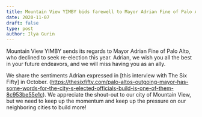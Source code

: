 ```yaml
---
title: Mountain View YIMBY bids farewell to Mayor Adrian Fine of Palo Alto
date: 2020-11-07
draft: false
type: post
author: Ilya Gurin
---
```


Mountain View YIMBY sends its regards to Mayor Adrian Fine of Palo Alto, who declined to seek re-election this year. Adrian, we wish you all the best in your future endeavors, and we will miss having you as an ally.

We share the sentiments Adrian expressed in [this interview with The Six Fifty] in October. (https://thesixfifty.com/palo-altos-outgoing-mayor-has-some-words-for-the-city-s-elected-officials-build-is-one-of-them-8c953be55e1c). We appreciate the shout-out to our city of Mountain View, but we need to keep up the momentum and keep up the pressure on our neighboring cities to build more!
